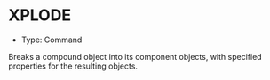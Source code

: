 # XPLODE

- Type: Command

Breaks a compound object into its component objects, with specified properties for the resulting objects.
